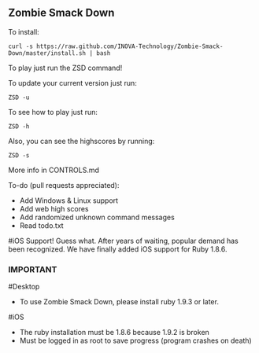 ## Zombie Smack Down

To install:

    curl -s https://raw.github.com/INOVA-Technology/Zombie-Smack-Down/master/install.sh | bash

To play just run the ZSD command!

To update your current version just run:

    ZSD -u

To see how to play just run:

    ZSD -h

Also, you can see the highscores by running:

    ZSD -s

More info in CONTROLS.md

To-do (pull requests appreciated):
* Add Windows & Linux support
* Add web high scores
* Add randomized unknown command messages
* Read todo.txt

#iOS Support!
Guess what. After years of waiting, popular demand has been recognized. We have finally added iOS support for Ruby 1.8.6. 


### IMPORTANT
#Desktop
* To use Zombie Smack Down, please install ruby 1.9.3 or later.

#iOS
* The ruby installation must be 1.8.6 because 1.9.2 is broken
* Must be logged in as root to save progress (program crashes on death)


